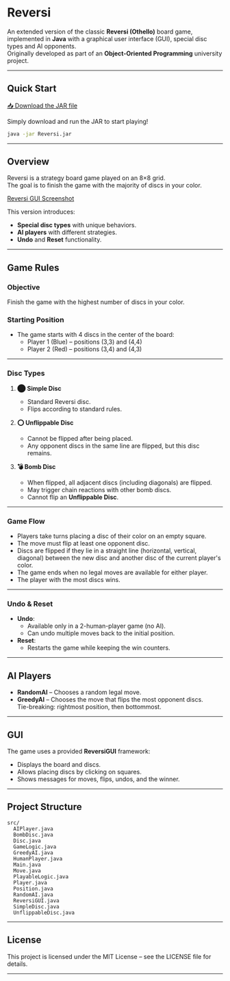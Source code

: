 # Reversi

An extended version of the classic **Reversi (Othello)** board game, implemented in **Java** with a graphical user interface (GUI), special disc types and AI opponents.  
Originally developed as part of an **Object-Oriented Programming** university project.

---

## Quick Start

[📥 Download the JAR file](https://github.com/Raz99/Reversi/releases/download/V1.0.0/Reversi.jar)

Simply download and run the JAR to start playing!

```bash
java -jar Reversi.jar
```

---

## Overview

Reversi is a strategy board game played on an 8×8 grid.  
The goal is to finish the game with the majority of discs in your color.

[Reversi GUI Screenshot](assets/game_screenshot.png)

This version introduces:
- **Special disc types** with unique behaviors.
- **AI players** with different strategies.
- **Undo** and **Reset** functionality.
---

## Game Rules

### Objective
Finish the game with the highest number of discs in your color.

### Starting Position
- The game starts with 4 discs in the center of the board:
    - Player 1 (Blue) – positions (3,3) and (4,4)
    - Player 2 (Red) – positions (3,4) and (4,3)

---

### Disc Types

1. **⬤ Simple Disc**
    - Standard Reversi disc.
    - Flips according to standard rules.

2. **⭕ Unflippable Disc**
    - Cannot be flipped after being placed.
    - Any opponent discs in the same line are flipped, but this disc remains.

3. **💣 Bomb Disc**
    - When flipped, all adjacent discs (including diagonals) are flipped.
    - May trigger chain reactions with other bomb discs.
    - Cannot flip an **Unflippable Disc**.

---

### Game Flow

- Players take turns placing a disc of their color on an empty square.
- The move must flip at least one opponent disc.
- Discs are flipped if they lie in a straight line (horizontal, vertical, diagonal) between the new disc and another disc of the current player's color.
- The game ends when no legal moves are available for either player.
- The player with the most discs wins.

---

### Undo & Reset

- **Undo**:
    - Available only in a 2-human-player game (no AI).
    - Can undo multiple moves back to the initial position.
- **Reset**:
    - Restarts the game while keeping the win counters.

---

## AI Players

- **RandomAI** – Chooses a random legal move.
- **GreedyAI** – Chooses the move that flips the most opponent discs.  
  Tie-breaking: rightmost position, then bottommost.

---

## GUI

The game uses a provided **ReversiGUI** framework:
- Displays the board and discs.
- Allows placing discs by clicking on squares.
- Shows messages for moves, flips, undos, and the winner.

---

## Project Structure

```
src/
  AIPlayer.java
  BombDisc.java
  Disc.java
  GameLogic.java
  GreedyAI.java
  HumanPlayer.java
  Main.java
  Move.java
  PlayableLogic.java
  Player.java
  Position.java
  RandomAI.java
  ReversiGUI.java
  SimpleDisc.java
  UnflippableDisc.java
```
---

## License
This project is licensed under the MIT License – see the LICENSE file for details.

---
